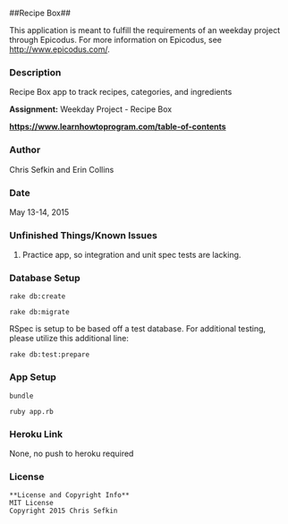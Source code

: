 ##Recipe Box##

This application is meant to fulfill the requirements of an weekday project through Epicodus. For more information on Epicodus, see <http://www.epicodus.com/>.

### Description ###

Recipe Box app to track recipes, categories, and ingredients

**Assignment:** Weekday Project - Recipe Box

**<https://www.learnhowtoprogram.com/table-of-contents>**

### Author ###

Chris Sefkin and Erin Collins

### Date ###

May 13-14, 2015

### Unfinished Things/Known Issues ###
1.  Practice app, so integration and unit spec tests are lacking.


### Database Setup ###
```
rake db:create

rake db:migrate

```

RSpec is setup to be based off a test database.
For additional testing, please utilize this additional line:

```
rake db:test:prepare
```


### App Setup ###
```
bundle

ruby app.rb
```

### Heroku Link ###

None, no push to heroku required

### License ###
```
**License and Copyright Info**
MIT License
Copyright 2015 Chris Sefkin
